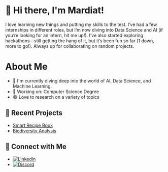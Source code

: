 <!--
# 👋 Hi there, I'm Mardiat!
- 🌱 Currently learning: AI, Data Science and Machine Learning
- 🔭 Working on: Data Science Certification
- 😄 Love to research on a variety of topics
- ⚡ Fun fact: I love watching F1 🏎️
 ⚡ Fun fact: I'm a HUGE F1 fan🏎️-
-->
# 👋 Hi there, I'm Mardiat!
I love learning new things and putting my skills to the test. I’ve had a few internships in different roles, but I’m now diving into Data Science and AI (if you’re looking for an intern, hit me up!). I’ve also started exploring hackathons—still getting the hang of it, but it’s been fun so far (1 down, more to go!). Always up for collaborating on random projects.

<!-- ![image](https://github.com/user-attachments/assets/e9cd17d0-898b-4fc1-a230-2a733a0ac0c1) -->

# About Me
- 🌱 I'm currently diving deep into the world of AI, Data Science, and Machine Learning.
- 🔭 Working on: Computer Science Degree
- 😄 Love to research on a variety of topics




## 🚀 Recent Projects
- [Smart Recipe Book](https://github.com/Mardiat-Iman/recipe-book-mlh-data-week)
- [Biodiversity Analysis](https://github.com/Mardiat-Iman/Codecademy-Data-Science-Path-)

## 🤝 Connect with Me
- [![LinkedIn](https://img.shields.io/badge/-LinkedIn-blue?style=flat&logo=Linkedin&logoColor=white)](https://www.linkedin.com/in/https://www.linkedin.com/in/mardiat-iman//)
- [![Discord](https://img.shields.io/badge/-Discord-5865F2?style=flat&logo=discord&logoColor=white)](https://discord.com/users/miruless#2502)

<!--
## 📊 GitHub Stats
![Your GitHub Stats](https://github-readme-stats.vercel.app/api?username=Mardiat-Iman&show_icons=true&theme=radical&hide=contribs,stars)
-->

<!--
**Mardiat-Iman/Mardiat-Iman** is a ✨ _special_ ✨ repository because its `README.md` (this file) appears on your GitHub profile.

Here are some ideas to get you started:

- 🔭 I’m currently working on ...
- 🌱 I’m currently learning ...
- 👯 I’m looking to collaborate on ...
- 🤔 I’m looking for help with ...
- 💬 Ask me about ...
- 📫 How to reach me: ...
- 😄 Pronouns: ...
- ⚡ Fun fact: ...
-->
